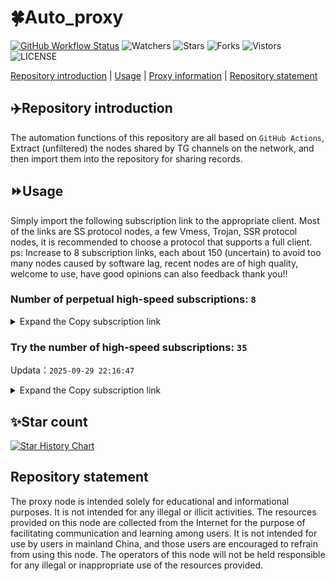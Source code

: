 # 🍀Auto_proxy
[![GitHub Workflow Status](https://img.shields.io/github/actions/workflow/status/PangTouY00/Auto_proxy/main.yml?branch=main)](https://github.com/PangTouY00/Auto_proxy/actions/workflows/main.yml?branch=main) 
![Watchers](https://img.shields.io/github/watchers/w1770946466/Auto_proxy) ![Stars](https://img.shields.io/github/stars/PangTouY00/Auto_proxy) ![Forks](https://img.shields.io/github/forks/w1770946466/Auto_proxy) ![Vistors](https://visitor-badge.laobi.icu/badge?page_id=PangTouY00.Auto_proxy) ![LICENSE](https://img.shields.io/badge/license-CC%20BY--SA%204.0-green.svg)

[Repository introduction](https://github.com/PangTouY00/Auto_proxy#Repositoryintroduction) | [Usage](https://github.com/PangTouY00/Auto_proxy#Usage) | [Proxy information](https://github.com/PangTouY00/Auto_proxy#Proxyinformation) | [Repository statement](https://github.com/PangTouY00/Auto_proxy#Repositorystatement)

## ✈️Repository introduction
The automation functions of this repository are all based on `GitHub Actions`,
Extract (unfiltered) the nodes shared by TG channels on the network, and then import them into the repository for sharing records.

## ⏩Usage
Simply import the following subscription link to the appropriate client. Most of the links are SS protocol nodes, a few Vmess, Trojan, SSR protocol nodes, it is recommended to choose a protocol that supports a full client.
ps: Increase to 8 subscription links, each about 150 (uncertain) to avoid too many nodes caused by software lag, recent nodes are of high quality, welcome to use, have good opinions can also feedback thank you!!

### Number of perpetual high-speed subscriptions: `8`

<details>
  <summary>Expand the Copy subscription link</summary>

  
- [Multiprotocol Base64 encoding](https://raw.githubusercontent.com/PangTouY00/Auto_proxy/main/Long_term_subscription1)
`https://raw.githubusercontent.com/PangTouY00/Auto_proxy/main/Long_term_subscription_num`
`Total number of merge nodes: 267`

- [Multiprotocol Base64 encoding](https://raw.githubusercontent.com/PangTouY00/Auto_proxy/main/Long_term_subscription1)
`https://raw.githubusercontent.com/PangTouY00/Auto_proxy/main/Long_term_subscription1`
`Total number of merge nodes: 34`

- [Multiprotocol Base64 encoding](https://raw.githubusercontent.com/PangTouY00/Auto_proxy/main/Long_term_subscription2)
`https://raw.githubusercontent.com/PangTouY00/Auto_proxy/main/Long_term_subscription2`
`Total number of merge nodes: 34`

- [Multiprotocol Base64 encoding](https://raw.githubusercontent.com/PangTouY00/Auto_proxy/main/Long_term_subscription3)
`https://raw.githubusercontent.com/PangTouY00/Auto_proxy/main/Long_term_subscription3`
`Total number of merge nodes: 34`

- [Multiprotocol Base64 encoding](https://raw.githubusercontent.com/PangTouY00/Auto_proxy/main/Long_term_subscription4)
`https://raw.githubusercontent.com/PangTouY00/Auto_proxy/main/Long_term_subscription4`
`Total number of merge nodes: 34`

- [Multiprotocol Base64 encoding](https://raw.githubusercontent.comPangTouY00/Auto_proxy/main/Long_term_subscription5)
`https://raw.githubusercontent.com/PangTouY00/Auto_proxy/main/Long_term_subscription5`
`Total number of merge nodes: 34`

- [Multiprotocol Base64 encoding](https://raw.githubusercontent.com/PangTouY00/Auto_proxy/main/Long_term_subscription6)
`https://raw.githubusercontent.com/PangTouY00/Auto_proxy/main/Long_term_subscription6`
`Total number of merge nodes: 34`

- [Multiprotocol Base64 encoding](https://raw.githubusercontent.com/PangTouY00/Auto_proxy/main/Long_term_subscription7)
`https://raw.githubusercontent.com/PangTouY00/Auto_proxy/main/Long_term_subscription7`
`Total number of merge nodes: 34`

- [Multiprotocol Base64 encoding](https://raw.githubusercontent.com/PangTouY00/Auto_proxy/main/Long_term_subscription8)
`https://raw.githubusercontent.com/PangTouY00/Auto_proxy/main/Long_term_subscription8`
`Total number of merge nodes: 29`

- [Clash subscription](https://raw.githubusercontent.com/PangTouY00/Auto_proxy/main/Long_term_subscription2.yaml)
`https://raw.githubusercontent.com/PangTouY00/Auto_proxy/main/Long_term_subscription1.yaml`


- [Clash subscription](https://raw.githubusercontent.com/PangTouY00/Auto_proxy/main/Long_term_subscription2.yaml)
`https://raw.githubusercontent.com/PangTouY00/Auto_proxy/main/Long_term_subscription2.yaml`


- [Clash subscription](https://raw.githubusercontent.com/PangTouY00/Auto_proxy/main/Long_term_subscription3.yaml)
`https://raw.githubusercontent.com/PangTouY00/Auto_proxy/main/Long_term_subscription3.yaml`
  
</details>

### Try the number of high-speed subscriptions: `35`
Updata：`2025-09-29 22:16:47`


<details>
  <summary>Expand the Copy subscription link</summary>  




































































































































































































































































































































































































































































































































































































































































































































































































































































































































































































































































































































































































































































































































































































































































































































































































































































































































































































































































































































































































































































































































































































































































































































































































































































































































































































































































































































































































































































































































































































































































































































































































































































































































































































































































































































































































































































































































































































































































































































































































































































































































































































































































































































































































































































































































































































































































































































































































































































































































































































































































































































































































































































































































































































































































































































































































































































































































































































































































































































































































































































































































































































































































































































































































































































































































































































































































































































































































































































































































































































































































































































































































































































































































































































































































































































































































































































































































































































































































































































































































































































































































































































































































































































































































































































































































































































































































































































































































































































































































































































































































































































































































































































































































































































































































































































































































































































































































































































































































































































































































































































































































































































































































































































































































































































































































































































































































































































































































































































































































































































































































































































































































































































































































































































































































































































































































































































































































































































































































































































































































































































































































































































































































































































































































































































































































































































































































































































































































































































































































































































































































































































































































































































































































































































































































































































































































































































































































































































































































































































































































































































































































































































































































































































































































































































































































































































































































































































































































































































































































































































































































































































































































































































































































































































































































































































































































































































































































































































































































































































































































































































































































































































































































































































































































































































































































































































































































































































































































































































































































































































































































































































































































































































































































































































































































































































































































































































































































































































































































































































































































































































































































































































































































































































































































































































































































































































































































































































































































































































































































































































































































































































































































































































































































































































































































































































































































































































































































































































































































































































































































































































































































































































































































































































































































































































































































































































































































































































































































































































































































































































































































































































































































































































































































































































































































































































































































































































































































































































































































































































































































































































































































































































































































































































































































































































































































































































































































































































































































































































































































































































































































































































































































































































































































































































































































































































































































































































































































































































































































































































































































































































































































































































































































































































































































































































































































































































































































































































































































>Trial subscription：
`https://gods1.dashicn.buzz/api/v1/client/subscribe?token=6ba5da724ec4f8ff14260e5a0e63e9f2`




>Trial subscription：
`https://qingyun.zybs.eu.org/api/v1/client/subscribe?token=843cfeeee5ed309b71b04050ebc370e6`




>Trial subscription：
`https://go.yueyun.de/api/v1/client/subscribe?token=41a12860af0c704459796bf774834dd5`




>Trial subscription：
`https://dashuai.us/api/v1/client/subscribe?token=1581fcbc966465f67b9096694a1c791b`




>Trial subscription：
`https://sufujia.top/api/v1/client/subscribe?token=387fcba916e35b4318529661a161d782`




>Trial subscription：
`https://asdaw.leidwxzcw.xyz/api/v1/client/subscribe?token=f56e8509b42a433658984e4e53bedcd1`




>Trial subscription：
`https://ldldo.top/api/v1/client/subscribe?token=00da627fa3353f242dab275598d79350`




>Trial subscription：
`https://nekocloud.xx.kg/api/v1/client/subscribe?token=5df1e46b50e6c7c0a21d4649989c2c96`




>Trial subscription：
`https://xiaoby.com/api/v1/client/subscribe?token=4876bb0663bebdfbcc3060666df15f0b`




>Trial subscription：
`https://linlujs.cloud/api/v1/client/subscribe?token=4ea89afa2ed034946a23295070f76822`




>Trial subscription：
`https://yywhale.com/api/v1/client/subscribe?token=1d5d138c7dd1ede1f79d89d1b07c614e`




>Trial subscription：
`https://old-v2b.linkedton.com/api/v1/client/subscribe?token=a80ae3eeff86f6b281bad02218d92a13`




>Trial subscription：
`https://a.guojiajia.filegear-sg.me/api/v1/client/subscribe?token=f9b738806d587f35cbd16fe57f88683e`




>Trial subscription：
`https://xiaohuolongjc.top/api/v1/client/subscribe?token=59a9cb61253ae899a67ba7a21f8c83ae`




>Trial subscription：
`https://nekocloud.qzz.io/api/v1/client/subscribe?token=cac48e6405bb40767356459f2738af1f`




>Trial subscription：
`https://ld88.nxxbbf.com/api/v1/client/subscribe?token=54a105539b92fe5849ef4acf8fe5bcc0`




>Trial subscription：
`https://cfvpn.com/api/v1/client/subscribe?token=36ea59113dd6bfe227970e9f60f8d0f4`




>Trial subscription：
`http://107.173.31.17/api/v1/client/subscribe?token=b888538ff7ee1b8dd1affad39ff5c4ea`




>Trial subscription：
`https://kingfisher.top/api/v1/client/subscribe?token=c024daa9c5b8d695ed2bd24d9b7a594d`




>Trial subscription：
`https://v2s.ip-ddns.com/api/v1/client/subscribe?token=912adf058914f3e9658961f8f5415c10`




>Trial subscription：
`https://ldld.whtjdasha.com/api/v1/client/subscribe?token=82b5e85e3b155695bbbea79ccd785d31`




>Trial subscription：
`https://cn.newbee.cyou/api/v1/client/subscribe?token=2a5acb33759ee99c21bd64c5edac1dac`




>Trial subscription：
`https://www.eeevpn.com/api/v1/client/subscribe?token=4b45336b1850160130e5ea8fb4971ddd`




>Trial subscription：
`https://newbee.cyou/api/v1/client/subscribe?token=88524b9b2205d6efda5f6a33ab6744c3`




>Trial subscription：
`https://www.camael.top/api/v1/client/subscribe?token=003970ab1908f8c060d4c8c5a9b9c070`




>Trial subscription：
`https://dl.vfkum.website/api/v1/client/subscribe?token=0c0d76d2d19f9e91db2c9ddfa780f1bc`




>Trial subscription：
`https://mugagw.leidwxzcw.xyz/api/v1/client/subscribe?token=82ac8bf616db5c3c6efbb3e23db90e03`




>Trial subscription：
`https://wdawd.ldldfwq.top/api/v1/client/subscribe?token=91f9a72aedab198cf8d7e374bce8d9cb`




>Trial subscription：
`https://b.guojiajia.filegear-sg.me/api/v1/client/subscribe?token=e4785bc6634e412a7e5b6eeee937e901`




>Trial subscription：
`https://gods2.dashicn.buzz/api/v1/client/subscribe?token=de755e63adff830d57cd9241074e0251`




>Trial subscription：
`https://multiserver.multiserveradelshoop.com/api/v1/client/subscribe?token=0a9b26c10037544069a3f4dc2a8b7a68`




>Trial subscription：
`https://fs.v2rayse.com/share/20250929/qka32s4g5k.txt`




>Trial subscription：
`https://api.skrspc.org/api/v1/client/subscribe?token=f81388f1051a1c77e1acee9a438755ed`




>Trial subscription：
`https://ylccloud.top/api/v1/client/subscribe?token=1a08c71080d08a61839947431e6821d9`




>Trial subscription：
`https://gods3.dashicn.buzz/api/v1/client/subscribe?token=41581ebedd4602d34fb113ab39ac8fa3`



</details>

## ✨Star count
[![Star History Chart](https://api.star-history.com/svg?repos=PangTouY00/Auto_proxy&type=Date)](https://star-history.com/#w1770946466/Auto_proxy&Date)



## Repository statement
The proxy node is intended solely for educational and informational purposes. It is not intended for any illegal or illicit activities. The resources provided on this node are collected from the Internet for the purpose of facilitating communication and learning among users. It is not intended for use by users in mainland China, and those users are encouraged to refrain from using this node. The operators of this node will not be held responsible for any illegal or inappropriate use of the resources provided.
